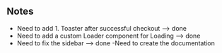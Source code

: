 ## Notes
- Need to add 1. Toaster after successful checkout --> done
- Need to add a custom Loader component for Loading --> done
- Need to fix the sidebar --> done
-Need to create the documentation 

